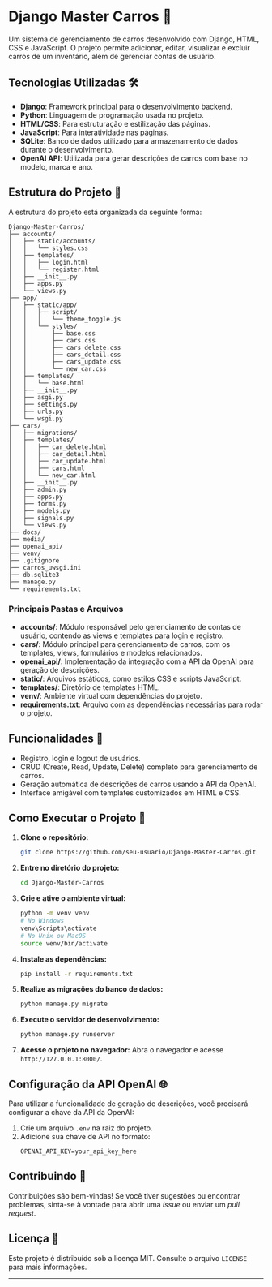 
# Django Master Carros 🚗

Um sistema de gerenciamento de carros desenvolvido com Django, HTML, CSS e JavaScript. O projeto permite adicionar, editar, visualizar e excluir carros de um inventário, além de gerenciar contas de usuário.

## Tecnologias Utilizadas 🛠️

- **Django**: Framework principal para o desenvolvimento backend.
- **Python**: Linguagem de programação usada no projeto.
- **HTML/CSS**: Para estruturação e estilização das páginas.
- **JavaScript**: Para interatividade nas páginas.
- **SQLite**: Banco de dados utilizado para armazenamento de dados durante o desenvolvimento.
- **OpenAI API**: Utilizada para gerar descrições de carros com base no modelo, marca e ano.

## Estrutura do Projeto 📂

A estrutura do projeto está organizada da seguinte forma:

```
Django-Master-Carros/
├── accounts/
│   ├── static/accounts/
│   │   └── styles.css
│   ├── templates/
│   │   ├── login.html
│   │   └── register.html
│   ├── __init__.py
│   ├── apps.py
│   └── views.py
├── app/
│   ├── static/app/
│   │   ├── script/
│   │   │   └── theme_toggle.js
│   │   └── styles/
│   │       ├── base.css
│   │       ├── cars.css
│   │       ├── cars_delete.css
│   │       ├── cars_detail.css
│   │       ├── cars_update.css
│   │       └── new_car.css
│   ├── templates/
│   │   └── base.html
│   ├── __init__.py
│   ├── asgi.py
│   ├── settings.py
│   ├── urls.py
│   └── wsgi.py
├── cars/
│   ├── migrations/
│   ├── templates/
│   │   ├── car_delete.html
│   │   ├── car_detail.html
│   │   ├── car_update.html
│   │   ├── cars.html
│   │   └── new_car.html
│   ├── __init__.py
│   ├── admin.py
│   ├── apps.py
│   ├── forms.py
│   ├── models.py
│   ├── signals.py
│   └── views.py
├── docs/
├── media/
├── openai_api/
├── venv/
├── .gitignore
├── carros_uwsgi.ini
├── db.sqlite3
├── manage.py
└── requirements.txt
```

### Principais Pastas e Arquivos

- **accounts/**: Módulo responsável pelo gerenciamento de contas de usuário, contendo as views e templates para login e registro.
- **cars/**: Módulo principal para gerenciamento de carros, com os templates, views, formulários e modelos relacionados.
- **openai_api/**: Implementação da integração com a API da OpenAI para geração de descrições.
- **static/**: Arquivos estáticos, como estilos CSS e scripts JavaScript.
- **templates/**: Diretório de templates HTML.
- **venv/**: Ambiente virtual com dependências do projeto.
- **requirements.txt**: Arquivo com as dependências necessárias para rodar o projeto.

## Funcionalidades 🚀

- Registro, login e logout de usuários.
- CRUD (Create, Read, Update, Delete) completo para gerenciamento de carros.
- Geração automática de descrições de carros usando a API da OpenAI.
- Interface amigável com templates customizados em HTML e CSS.

## Como Executar o Projeto 🔧

1. **Clone o repositório:**
   ```bash
   git clone https://github.com/seu-usuario/Django-Master-Carros.git
   ```
2. **Entre no diretório do projeto:**
   ```bash
   cd Django-Master-Carros
   ```
3. **Crie e ative o ambiente virtual:**
   ```bash
   python -m venv venv
   # No Windows
   venv\Scripts\activate
   # No Unix ou MacOS
   source venv/bin/activate
   ```
4. **Instale as dependências:**
   ```bash
   pip install -r requirements.txt
   ```
5. **Realize as migrações do banco de dados:**
   ```bash
   python manage.py migrate
   ```
6. **Execute o servidor de desenvolvimento:**
   ```bash
   python manage.py runserver
   ```
7. **Acesse o projeto no navegador:**
   Abra o navegador e acesse `http://127.0.0.1:8000/`.

## Configuração da API OpenAI 🌐

Para utilizar a funcionalidade de geração de descrições, você precisará configurar a chave da API da OpenAI:

1. Crie um arquivo `.env` na raiz do projeto.
2. Adicione sua chave de API no formato:
   ```
   OPENAI_API_KEY=your_api_key_here
   ```

## Contribuindo 🤝

Contribuições são bem-vindas! Se você tiver sugestões ou encontrar problemas, sinta-se à vontade para abrir uma *issue* ou enviar um *pull request*.

## Licença 📜

Este projeto é distribuído sob a licença MIT. Consulte o arquivo `LICENSE` para mais informações.

---
